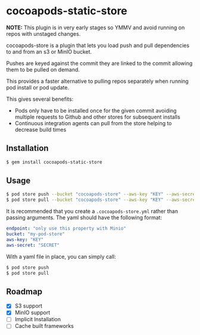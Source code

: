 # cocoapods-static-store

**NOTE:** This plugin is in very early stages so YMMV and avoid running on repos with unstaged changes.

cocoapods-store is a plugin that lets you load push and pull dependencies to
and from an s3 or MinIO bucket.

Pushes are keyed against the commit they are linked to the commit allowing them
to be pulled on demand.

This provides a faster alternative to pulling repos separately when running
pod install or pod update.

This gives several benefits:

 - Pods only have to be installed once for the given commit avoiding multiple
   requests to Github and other stores for subsequent installs
 - Continuous integration agents can pull from the store helping to decrease
   build times

## Installation
```bash
$ gem install cocoapods-static-store
```
## Usage

```bash
$ pod store push --bucket "cocoapods-store" --aws-key "KEY" --aws-secret "SECRET"
$ pod store pull --bucket "cocoapods-store" --aws-key "KEY" --aws-secret "SECRET"
```

It is recommended that you create a `.cocoapods-store.yml` rather than passing
arguments. The yaml should have the following format:

```yaml
endpoint: "only use this property with Minio"
bucket: "my-pod-store"
aws-key: "KEY"
aws-secret: "SECRET"
```

With a yaml file in place, you can simply call:

```bash
$ pod store push
$ pod store pull
```

## Roadmap

- [x] S3 support
- [x] MinIO support
- [ ] Implicit Installation
- [ ] Cache built frameworks
